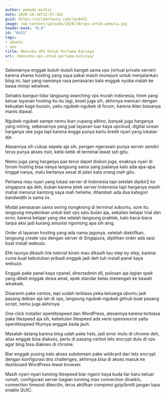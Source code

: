 ```yaml
---
author: pemuda malkis
date: 2020-10-18T12:57:34Z
guid: https://wildanfauzy.com/?p=8431
image: /wp-content/uploads/2020/10/vps-untuk-pemula.jpg
header-mask: "0.4"
id: "8431"
tags:
- ubuntu
- vps
title: Mencoba VPS Untuk Pertama Kalinya
url: /mencoba-vps-untuk-pertama-kalinya/
---
```


Sebenarnya enggak butuh-butuh banget sama vps (virtual private server) karena shares hosting yang saya pakai masih mumpuni untuk menjalankan blog ini, tapi yang namanya rasa penasaran kalo enggak nyoba malah ke bawa mimpi wkwkwk.

Sehabis bangun tidur langsung searching vps murah indonesia, hmm yang keluar layanan hosting itu-itu lagi, kesel juga sih, akhirnya mencari dengan kekuatan kage bunsin, yaitu ngubek-ngubek di forum, karena iklan biasanya manis diawal.

Ngubek-ngubek sampe nemu ikan cupang albino, banyak juga harganya yang miring, sebenarnya yang jual layanan luar kaya upcloud, digital ocean harganya oke juga tapi karena engga punya kartu kredit nyari yang lokalan aja.

Alasannya sih cukup sepele aja sih, pengen ngerasain punya server sendiri terus punya akses root, ketik-ketik di terminal lewat ssh gitu.

Nemu juga yang harganya pas terus dapet diskon juga, enaknya nyari di forum hosting bisa nanya langsung sama yang jualanya kalo ada apa-apa tinggal nanya, malu bertanya sesat di jalan kata orang mah gitu.

Pertama mau nyari yang lokasi server di Indonesia tapi setelah dipikir2 ke singapura aja deh, bukan karena jelek server Indonesia tapi harganya masih mahal menurut kantong saya mah hehehe, ditambah ada dua kategori bandwidth ix sama iix.

Modal penasaran sama sering nongkrong di terminal xubuntu, sore itu langsung meyakinkan untuk beli vps satu bulan aja, sekalian belajar trial dan error, karena belajar yang oke adalah langsung praktek, kalo baca-baca tanpa aksi jadi kurang amunisi ngomong apa sih aing.

Order di layanan hosting yang ada nama jagonya, setelah diaktifkan, langsung create vps dengan server di Singapura, dipilihan order ada opsi buat install webuzo.

Ehh taunya dikasih link tutorial kirain mau dikasih tau step by step, karena cuma buat kebutuhan pribadi enggak jadi deh tuh install panel kaya webuzo.

Enggak pake panel kaya cpanel, directadmin dll, polosan aja lagian spek yang dibeli enggak dewa amat, spek standar kelas menengah ke bawah wkwkwk.

Disaranin pake centos, tapi sudah terbiasa peka keluarga ubuntu jadi pasang debian aja lah di vps, langsung ngubek-ngubek github buat pasang script, nemu juga akhirnya.

One click installer openlitespeed dan WordPress, alesannya karena terbiasa pake litespeed aja sih, kebetulan litespeed ada versi opensource yaitu openlitespeed fiturnya enggak beda jauh.

Masalah datang karena blog udah pake hsts, jadi error mulu di chrome deh, alias enggak bisa diakses, perlu di pasang cerbot lets encrypt dulu di vps agar blog bisa diakses di chrome.

Biar enggak pusing kalo akses subdomain pake wildcard dari lets encrypt dengan konfigurasi dns challenges, akhirnya bisa di akses masuk ke dashboard WordPress lewat browser.

Masih nyari-nyari tunning litespeed biar ngacir kaya kuda liar baru keluar rumah, configurasi server bagian tunning max connection dinaikin, connection timeout dikecilin, terus aktifkan compresi gzip/brotli jangan lupa enable QUIC.